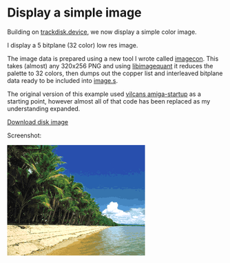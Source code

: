Display a simple image
======================

Building on [trackdisk.device](../000.trackdisk), we now display a simple color image.

I display a 5 bitplane (32 color) low res image.

The image data is prepared using a new tool I wrote called [imagecon](../tools/imagecon/imagecon.c). This takes (almost) any 320x256 PNG and using [libimagequant](https://pngquant.org/lib/) it reduces the palette to 32 colors, then dumps out the copper list and interleaved bitplane data ready to be included into [image.s](image.s).

The original version of this example used [vilcans amiga-startup](https://github.com/vilcans/amiga-startup) as a starting point, however almost all of that code has been replaced as my understanding expanded.

[Download disk image](bin/image.adf?raw=true)

Screenshot:

![Screenshot](screenshot.png?raw=true)
